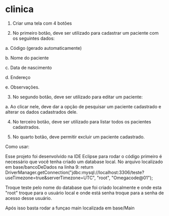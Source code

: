 # clinica

1. Criar uma tela com 4 botões


2. No primeiro botão, deve ser utilizado para cadastrar um paciente com
os seguintes dados:

  a. Código (gerado automaticamente)

  b. Nome do paciente

  c. Data de nascimento

  d. Endereço

  e. Observações.


3. No segundo botão, deve ser utilizado para editar um paciente:

  a. Ao clicar nele, deve dar a opção de pesquisar um paciente cadastrado
e alterar os dados cadastrados dele.


4. No terceiro botão, deve ser utilizado para listar todos os pacientes
cadastrados.


5. No quarto botão, deve permitir excluir um paciente cadastrado.

Como usar:

Esse projeto foi desenvolvido na IDE Eclipse para rodar o código primeiro é necessário que você tenha criado um database local.
No arquivo localizado em base/bancoDeDados na linha 9:
return  DriverManager.getConnection("jdbc:mysql://localhost:3306/teste?useTimezone=true&serverTimezone=UTC", "root", "Omegacode@01");

Troque teste pelo nome do database que foi criado localmente e onde esta "root" troque para o usuário local e onde está senha troque para a senha 
de acesso desse usuário.

Após isso basta rodar a funçao main localizada em base/Main
